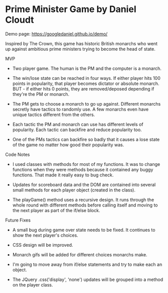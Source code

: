 # Prime Minister Game by Daniel Cloudt
  
  Demo page: https://googledaniel.github.io/demo/
  
  Inspired by The Crown, this game has historic British monarchs who went up against ambitious prime ministers trying to become the head of state.

  MVP
* Two player game. The human is the PM and the computer is a monarch.

* The win/lose state can be reached in four ways. If either player hits 100 points in popularity, that player becomes dictator or absolute monarch. BUT - if either hits 0 points, they are removed/deposed depending if they're the PM or monarch.

* The PM gets to choose a monarch to go up against. Different monarchs secretly have tactics to randomly use. A few monarchs even have unique tactics different from the others.

* Each tactic the PM and monarch can use has different levels of popularity. Each tactic can backfire and reduce popularity too.

* One of the PMs tactics can backfire so badly that it causes a lose state of the game no matter how good their popularity was.

Code Notes
* I used classes with methods for most of my functions. It was to change functions when they were methods because it contained any buggy functions. That made it really easy to bug check.

* Updates for scoreboard data and the DOM are contained into several small methods for each player object (created in the class).

* The playGame() method uses a recursive design. It runs through the whole round with different methods before calling itself and moving to the next player as part of the if/else block. 

Future Fixes
* A small bug during game over state needs to be fixed. It continues to show the next player's choices.

* CSS design will be improved. 

* Monarch gifs will be added for different choices monarchs make.

* I'm going to move away from if/else statements and try to make each an object.

* The JQuery .css('display', 'none') updates will be grouped into a method on the player class. 

